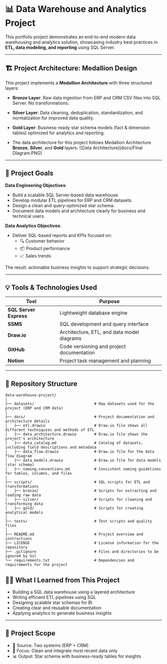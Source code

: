 # 📊 Data Warehouse and Analytics Project

This portfolio project demonstrates an end-to-end modern data warehousing and analytics solution, showcasing industry best practices in **ETL, data modeling, and reporting** using SQL Server.

---

## 🏗️ Project Architecture: Medallion Design

This project implements a **Medallion Architecture** with three structured layers:

- **Bronze Layer**: Raw data ingestion from ERP and CRM CSV files into SQL Server. No transformations.
- **Silver Layer**: Data cleaning, deduplication, standardization, and normalization for improved data quality.
- **Gold Layer**: Business-ready star schema models (fact & dimension tables) optimized for analytics and reporting.
  
- The data architecture for this project follows Medallion Architecture **Bronze**, **Silver**, and **Gold** layers:
![Data Architecture](docs/FInal DIagram.PNG)
---

## 📌 Project Goals

**Data Engineering Objectives**:
- Build a scalable SQL Server-based data warehouse.
- Develop modular ETL pipelines for ERP and CRM datasets.
- Design a clean and query-optimized star schema.
- Document data models and architecture clearly for business and technical users.

**Data Analytics Objectives**:
- Deliver SQL-based reports and KPIs focused on:
  - 🔍 Customer behavior
  - 📦 Product performance
  - 📈 Sales trends

The result: actionable business insights to support strategic decisions.

---

## 💡 Tools & Technologies Used

| Tool                  | Purpose                                     |
|-----------------------|---------------------------------------------|
| **SQL Server Express**| Lightweight database engine                 |
| **SSMS**              | SQL development and query interface         |
| **Draw.io**           | Architecture, ETL, and data model diagrams |
| **GitHub**            | Code versioning and project documentation   |
| **Notion**            | Project task management and planning        |

---


## 📂 Repository Structure

```
data-warehouse-project/
│
├── datasets/                           # Raw datasets used for the project (ERP and CRM data)
│
├── docs/                               # Project documentation and architecture details
│   ├── etl.drawio                      # Draw.io file shows all different techniquies and methods of ETL
│   ├── data_architecture.drawio        # Draw.io file shows the project's architecture
│   ├── data_catalog.md                 # Catalog of datasets, including field descriptions and metadata
│   ├── data_flow.drawio                # Draw.io file for the data flow diagram
│   ├── data_models.drawio              # Draw.io file for data models (star schema)
│   ├── naming-conventions.md           # Consistent naming guidelines for tables, columns, and files
│
├── scripts/                            # SQL scripts for ETL and transformations
│   ├── bronze/                         # Scripts for extracting and loading raw data
│   ├── silver/                         # Scripts for cleaning and transforming data
│   ├── gold/                           # Scripts for creating analytical models
│
├── tests/                              # Test scripts and quality files
│
├── README.md                           # Project overview and instructions
├── LICENSE                             # License information for the repository
├── .gitignore                          # Files and directories to be ignored by Git
└── requirements.txt                    # Dependencies and requirements for the project
```



## 👨‍💻 What I Learned from This Project

- Building a SQL data warehouse using a layered architecture
- Writing efficient ETL pipelines using SQL
- Designing scalable star schemas for BI
- Creating clear and reusable documentation
- Applying analytics to generate business insights

---

## 📎 Project Scope

- 📁 Source: Two systems (ERP + CRM)
- 🧹 Focus: Clean and integrate most recent data only
- 📊 Output: Star schema with business-ready tables for insights


